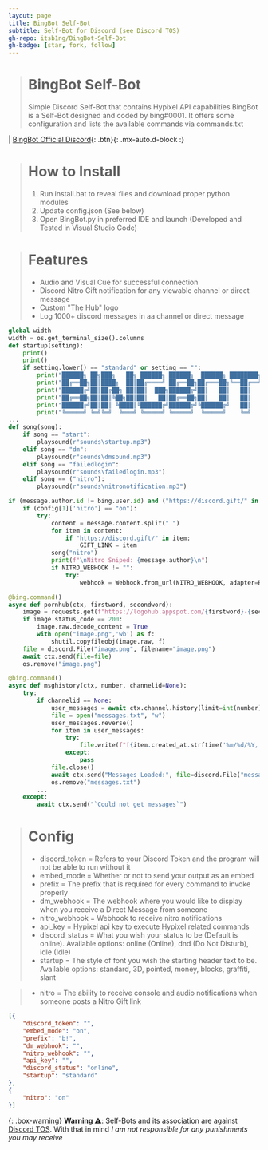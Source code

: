 ```yaml
---
layout: page
title: BingBot Self-Bot
subtitle: Self-Bot for Discord (see Discord TOS)
gh-repo: itsb1ng/BingBot-Self-Bot
gh-badge: [star, fork, follow]
---
```

> # BingBot Self-Bot
> Simple Discord Self-Bot that contains Hypixel API capabilities
> BingBot is a Self-Bot designed and coded by bing#0001. It offers some configuration and lists the available commands via commands.txt


| [BingBot Official Discord](https://discord.gg/d6TB9xUBgj){: .btn}{: .mx-auto.d-block :}

> # How to Install
> 1. Run install.bat to reveal files and download proper python modules
> 2. Update config.json (See below)
> 3. Open BingBot.py in preferred IDE and launch (Developed and Tested in Visual Studio Code)

> # Features
> * Audio and Visual Cue for successful connection
> * Discord Nitro Gift notification for any viewable channel or direct message
> * Custom "The Hub" logo
> * Log 1000+ discord messages in aa channel or direct message
```python
global width
width = os.get_terminal_size().columns
def startup(setting):
    print()
    print()
    if setting.lower() == "standard" or setting == "":
        print("██████╗ ██╗███╗   ██╗ ██████╗ ██████╗  ██████╗ ████████╗".center(width))
        print("██╔══██╗██║████╗  ██║██╔════╝ ██╔══██╗██╔═══██╗╚══██╔══╝".center(width))
        print("██████╔╝██║██╔██╗ ██║██║  ███╗██████╔╝██║   ██║   ██║   ".center(width))
        print("██╔══██╗██║██║╚██╗██║██║   ██║██╔══██╗██║   ██║   ██║   ".center(width))
        print("██████╔╝██║██║ ╚████║╚██████╔╝██████╔╝╚██████╔╝   ██║   ".center(width))
        print("╚═════╝ ╚═╝╚═╝  ╚═══╝ ╚═════╝ ╚═════╝  ╚═════╝    ╚═╝   ".center(width))
...
def song(song):
    if song == "start":
        playsound(r"sounds\startup.mp3")
    elif song == "dm":
        playsound(r"sounds\dmsound.mp3")
    elif song == "failedlogin":
        playsound(r"sounds\failedlogin.mp3")
    elif song == ("nitro"):
        playsound(r"sounds\nitronotification.mp3")
```
```python
if (message.author.id != bing.user.id) and ("https://discord.gift/" in message.content):
    if (config[1]['nitro'] == "on"):
        try:
            content = message.content.split(" ")
            for item in content:
                if "https://discord.gift/" in item:
                    GIFT_LINK = item
            song("nitro")
            print(f"\nNitro Sniped: {message.author}\n")
            if NITRO_WEBHOOK != "":
                try:
                    webhook = Webhook.from_url(NITRO_WEBHOOK, adapter=RequestsWebhookAdapter())
```
```python
@bing.command()
async def pornhub(ctx, firstword, secondword):
    image = requests.get(f"https://logohub.appspot.com/{firstword}-{secondword}-120.webp?scheme=white&transparent=true&padding=0", stream=True)
    if image.status_code == 200:
        image.raw.decode_content = True
        with open("image.png",'wb') as f:
            shutil.copyfileobj(image.raw, f)
    file = discord.File("image.png", filename="image.png")
    await ctx.send(file=file)
    os.remove("image.png")
```
```python
@bing.command()
async def msghistory(ctx, number, channelid=None):
    try:
        if channelid == None:
            user_messages = await ctx.channel.history(limit=int(number)).flatten()
            file = open("messages.txt", "w")
            user_messages.reverse()
            for item in user_messages:
                try:
                    file.write(f"[{item.created_at.strftime('%m/%d/%Y, %H:%M:%S')}] {item.author.name}#{item.author.discriminator}: {item.content}\n")
                except:
                    pass
            file.close()
            await ctx.send("Messages Loaded:", file=discord.File("messages.txt"))
            os.remove("messages.txt")
        ...        
    except:
        await ctx.send("`Could not get messages`")
```

> # Config
> * discord_token = Refers to your Discord Token and the program will not be able to run without it
> * embed_mode = Whether or not to send your output as an embed
> * prefix = The prefix that is required for every command to invoke properly
> * dm_webhook = The webhook where you would like to display when you receive a Direct Message from someone
> * nitro_webhook = Webhook to receive nitro notifications
> * api_key = Hypixel api key to execute Hypixel related commands
> * discord_status = What you wish your status to be (Default is online). Available options: online (Online), dnd (Do Not Disturb), idle (Idle)
> * startup = The style of font you wish the starting header text to be. Available options: standard, 3D, pointed, money, blocks, graffiti, slant

> * nitro = The ability to receive console and audio notifications when someone posts a Nitro Gift link
```json
[{
    "discord_token": "",
    "embed_mode": "on",
    "prefix": "b!",
    "dm_webhook": "",
    "nitro_webhook": "",
    "api_key": "",
    "discord_status": "online",
    "startup": "standard"
},
{
    "nitro": "on"
}]
```

{: .box-warning}
**Warning ⚠**: Self-Bots and its association are against [Discord TOS](https://discord.com/terms). With that in mind *I am not responsible for any punishments you may receive*